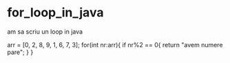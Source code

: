# for_loop_in_java
am sa scriu un loop in java


arr = [0, 2, 8, 9, 1, 6, 7, 3];
for(int nr:arr){
  if nr%2 == 0{
    return "avem numere pare";
  }
}

